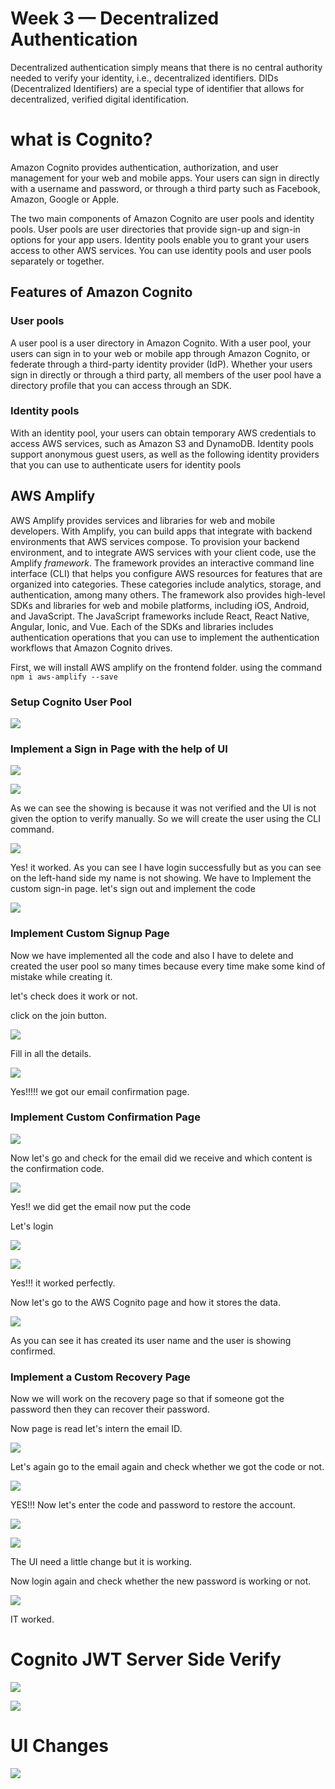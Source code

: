 # Week 3 — Decentralized Authentication

Decentralized authentication simply means that there is no central authority needed to verify your identity, i.e., decentralized identifiers. DIDs (Decentralized Identifiers) are a special type of identifier that allows for decentralized, verified digital identification.

# what is Cognito?

Amazon Cognito provides authentication, authorization, and user management for your web and mobile apps. Your users can sign in directly with a username and password, or through a third party such as Facebook, Amazon, Google or Apple.

The two main components of Amazon Cognito are user pools and identity pools. User pools are user directories that provide sign-up and sign-in options for your app users. Identity pools enable you to grant your users access to other AWS services. You can use identity pools and user pools separately or together.

## **Features of Amazon Cognito**

### **User pools**

A user pool is a user directory in Amazon Cognito. With a user pool, your users can sign in to your web or mobile app through Amazon Cognito, or federate through a third-party identity provider (IdP). Whether your users sign in directly or through a third party, all members of the user pool have a directory profile that you can access through an SDK.

### **Identity pools**

With an identity pool, your users can obtain temporary AWS credentials to access AWS services, such as Amazon S3 and DynamoDB. Identity pools support anonymous guest users, as well as the following identity providers that you can use to authenticate users for identity pools

## AWS Amplify

AWS Amplify provides services and libraries for web and mobile developers. With Amplify, you can build apps that integrate with backend environments that AWS services compose. To provision your backend environment, and to integrate AWS services with your client code, use the Amplify *framework*. The framework provides an interactive command line interface (CLI) that helps you configure AWS resources for features that are organized into categories. These categories include analytics, storage, and authentication, among many others. The framework also provides high-level SDKs and libraries for web and mobile platforms, including iOS, Android, and JavaScript. The JavaScript frameworks include React, React Native, Angular, Ionic, and Vue. Each of the SDKs and libraries includes authentication operations that you can use to implement the authentication workflows that Amazon Cognito drives. 

First, we will install AWS amplify on the frontend folder. using the command `npm i aws-amplify --save` 

### Setup Cognito User Pool

![](img/week-3/week3%20(1).png)

### Implement a Sign in Page with the help of UI

![](img/week-3/week3%20(2).png)

![](img/week-3/week3%20(3).png)

As we can see the showing is because it was not verified and the UI is not given the option to verify manually.
So we will create the user using the CLI command.

![](img/week-3/week3%20(4).png)

Yes! it worked. As you can see I have login successfully but as you can see on the left-hand side my name is not showing. We have to Implement the custom sign-in page.
let's sign out and implement the code

![](img/week-3/week3%20(5).png)

### Implement Custom Signup Page

Now we have implemented all the code and also I have to delete and created the user pool so many times because every time make some kind of mistake while creating it.

let's check does it work or not.

click on the join button.

![](img/week-3/week3%20(6).png)

Fill in all the details.

![](img/week-3/week3%20(19).png)

Yes!!!!! we got our email confirmation page. 

### Implement Custom Confirmation Page

![](img/week-3/week3%20(8).png)

Now let's go and check for the email did we receive and which content is the confirmation code.

![](img/week-3/week3%20(9).png)

Yes!! we did get the email now put the code

Let's login

![](img/week-3/week3%20(10).png)

![](img/week-3/week3%20(11).png)

Yes!!! it worked perfectly.

Now let's go to the AWS Cognito page and how it stores the data.

![](img/week-3/week3%20(12).png)

As you can see it has created its user name and the user is showing confirmed.

### Implement a Custom Recovery Page

Now we will work on the recovery page so that if someone got the password then they can recover their password.

Now page is read let's intern the email ID.

![](img/week-3/week3%20(13).png)

Let's again go to the email again and check whether we got the code or not.

![](img/week-3/week3%20(14).png)
 
 YES!!! Now let's enter the code and password to restore the account.

 ![](img/week-3/week3%20(15).png)

![](img/week-3/week3%20(16).png)

The UI need a little change but it is working.

Now login again and check whether the new password is working or not.

![](img/week-3/week3%20(17).png)

IT worked.

# Cognito JWT Server Side Verify

![](img/week-3/week3%20(18).png)

![](img/week-3/week3%20(19).png)

# UI Changes

![](img/week-3/week3%20(20).png)